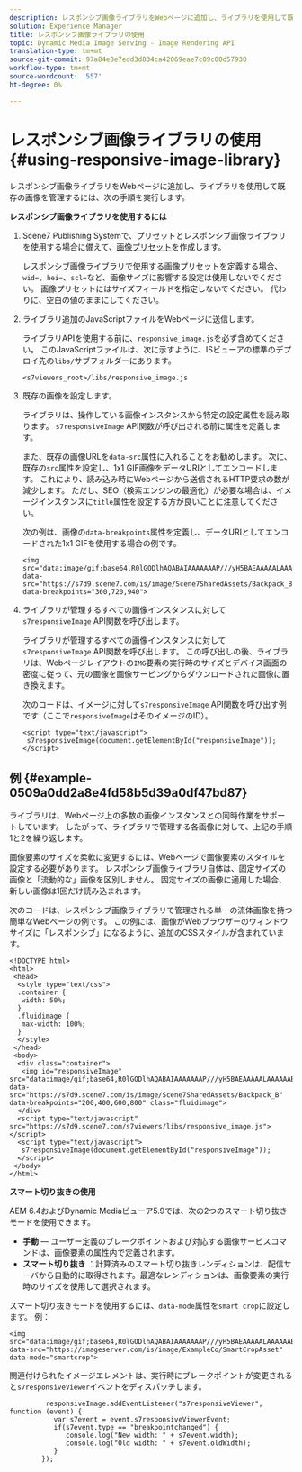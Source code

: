 ```yaml
---
description: レスポンシブ画像ライブラリをWebページに追加し、ライブラリを使用して既存の画像を管理するには、次の手順を実行します。
solution: Experience Manager
title: レスポンシブ画像ライブラリの使用
topic: Dynamic Media Image Serving - Image Rendering API
translation-type: tm+mt
source-git-commit: 97a84e8e7edd3d834ca42069eae7c09c00d57938
workflow-type: tm+mt
source-wordcount: '557'
ht-degree: 0%

---
```



# レスポンシブ画像ライブラリの使用{#using-responsive-image-library}

レスポンシブ画像ライブラリをWebページに追加し、ライブラリを使用して既存の画像を管理するには、次の手順を実行します。

**レスポンシブ画像ライブラリを使用するには**

1. Scene7 Publishing Systemで、プリセットとレスポンシブ画像ライブラリを使用する場合に備えて、[画像プリセット](http://help.adobe.com/en_US/scene7/using/WS2F6A1049-B41F-447d-A520-91227F9CDABF.html)を作成します。

   レスポンシブ画像ライブラリで使用する画像プリセットを定義する場合、`wid=`、`hei=`、`scl=`など、画像サイズに影響する設定は使用しないでください。 画像プリセットにはサイズフィールドを指定しないでください。 代わりに、空白の値のままにしてください。
1. ライブラリ追加のJavaScriptファイルをWebページに送信します。

   ライブラリAPIを使用する前に、`responsive_image.js`を必ず含めてください。 このJavaScriptファイルは、次に示すように、ISビューアの標準のデプロイ先の`libs/`サブフォルダーにあります。

   `<s7viewers_root>/libs/responsive_image.js`
1. 既存の画像を設定します。

   ライブラリは、操作している画像インスタンスから特定の設定属性を読み取ります。 `s7responsiveImage` API関数が呼び出される前に属性を定義します。

   また、既存の画像URLを`data-src`属性に入れることをお勧めします。 次に、既存の`src`属性を設定し、1x1 GIF画像をデータURIとしてエンコードします。 これにより、読み込み時にWebページから送信されるHTTP要求の数が減少します。 ただし、SEO（検索エンジンの最適化）が必要な場合は、イメージインスタンスに`title`属性を設定する方が良いことに注意してください。

   次の例は、画像の`data-breakpoints`属性を定義し、データURIとしてエンコードされた1x1 GIFを使用する場合の例です。

   ```
   <img src="data:image/gif;base64,R0lGODlhAQABAIAAAAAAAP///yH5BAEAAAAALAAAAAABAAEAAAIBRAA7" data-src="https://s7d9.scene7.com/is/image/Scene7SharedAssets/Backpack_B" data-breakpoints="360,720,940">
   ```

1. ライブラリが管理するすべての画像インスタンスに対して`s7responsiveImage` API関数を呼び出します。

   ライブラリが管理するすべての画像インスタンスに対して`s7responsiveImage` API関数を呼び出します。 この呼び出しの後、ライブラリは、Webページレイアウトの`IMG`要素の実行時のサイズとデバイス画面の密度に従って、元の画像を画像サービングからダウンロードされた画像に置き換えます。

   次のコードは、イメージに対して`s7responsiveImage` API関数を呼び出す例です（ここで`responsiveImage`はそのイメージのID）。

   ```
   <script type="text/javascript"> 
    s7responsiveImage(document.getElementById("responsiveImage")); 
   </script>
   ```

## 例 {#example-0509a0dd2a8e4fd58b5d39a0df47bd87}

ライブラリは、Webページ上の多数の画像インスタンスとの同時作業をサポートしています。 したがって、ライブラリで管理する各画像に対して、上記の手順1と2を繰り返します。

画像要素のサイズを柔軟に変更するには、Webページで画像要素のスタイルを設定する必要があります。 レスポンシブ画像ライブラリ自体は、固定サイズの画像と「流動的な」画像を区別しません。 固定サイズの画像に適用した場合、新しい画像は1回だけ読み込まれます。

次のコードは、レスポンシブ画像ライブラリで管理される単一の流体画像を持つ簡単なWebページの例です。 この例には、画像がWebブラウザーのウィンドウサイズに「レスポンシブ」になるように、追加のCSSスタイルが含まれています。

```
<!DOCTYPE html> 
<html> 
 <head> 
  <style type="text/css"> 
  .container { 
   width: 50%; 
  } 
  .fluidimage { 
   max-width: 100%; 
  } 
  </style> 
 </head> 
 <body> 
  <div class="container"> 
   <img id="responsiveImage" src="data:image/gif;base64,R0lGODlhAQABAIAAAAAAAP///yH5BAEAAAAALAAAAAABAAEAAAIBRAA7" data-src="https://s7d9.scene7.com/is/image/Scene7SharedAssets/Backpack_B" data-breakpoints="200,400,600,800" class="fluidimage"> 
  </div> 
  <script type="text/javascript" src="https://s7d9.scene7.com/s7viewers/libs/responsive_image.js"></script> 
  <script type="text/javascript"> 
   s7responsiveImage(document.getElementById("responsiveImage")); 
  </script> 
 </body> 
</html>
```

**スマート切り抜きの使用**

AEM 6.4およびDynamic Mediaビューア5.9では、次の2つのスマート切り抜きモードを使用できます。

* **手動**  — ユーザー定義のブレークポイントおよび対応する画像サービスコマンドは、画像要素の属性内で定義されます。
* **スマート切り抜き** ：計算済みのスマート切り抜きレンディションは、配信サーバから自動的に取得されます。最適なレンディションは、画像要素の実行時のサイズを使用して選択されます。

スマート切り抜きモードを使用するには、`data-mode`属性を`smart crop`に設定します。 例：

```
<img 
src="data:image/gif;base64,R0lGODlhAQABAIAAAAAAAP///yH5BAEAAAAALAAAAAABAAEAAAIBRAA7" 
data-src="https://imageserver.com/is/image/ExampleCo/SmartCropAsset" 
data-mode="smartcrop">
```

関連付けられたイメージエレメントは、実行時にブレークポイントが変更されると`s7responsiveViewer`イベントをディスパッチします。

```
         responsiveImage.addEventListener("s7responsiveViewer", function (event) { 
           var s7event = event.s7responsiveViewerEvent; 
           if(s7event.type == "breakpointchanged") { 
              console.log("New width: " + s7event.width); 
              console.log("Old width: " + s7event.oldWidth); 
           } 
        });
```
